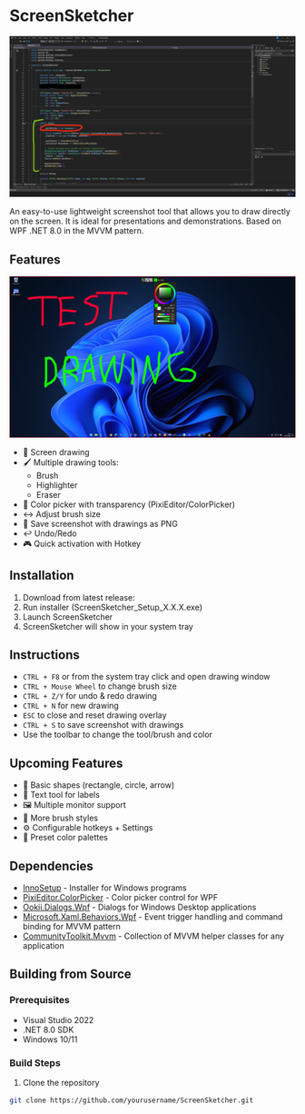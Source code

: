 # ScreenSketcher

![Example Screenshot](screenshots/ExampleScreenshot.png)

An easy-to-use lightweight screenshot tool that allows you to draw directly on the screen.
It is ideal for presentations and demonstrations.
Based on WPF .NET 8.0 in the MVVM pattern.

## Features

![Application Overlay](screenshots/ApplicationOverlay.png)


- 🎨 Screen drawing
- 🖌️ Multiple drawing tools:
	- Brush
	- Highlighter
	- Eraser
- 🎯 Color picker with transparency (PixiEditor/ColorPicker)
- ↔️ Adjust brush size 
- 💾 Save screenshot with drawings as PNG
- ↩️ Undo/Redo
- 🎮 Quick activation with Hotkey

## Installation

1. Download from latest release:
2. Run installer (ScreenSketcher_Setup_X.X.X.exe)
3. Launch ScreenSketcher
4. ScreenSketcher will show in your system tray

## Instructions

- `CTRL + F8` or from the system tray click and open drawing window
- `CTRL + Mouse Wheel` to change brush size
- `CTRL + Z/Y` for undo & redo drawing
- `CTRL + N` for new drawing
- `ESC` to close and reset drawing overlay
- `CTRL + S` to save screenshot with drawings
- Use the toolbar to change the tool/brush and color

## Upcoming Features

- 📐 Basic shapes (rectangle, circle, arrow)
- 📝 Text tool for labels
- 🖼️ Multiple monitor support
- 🎨 More brush styles
- ⚙️ Configurable hotkeys + Settings
- 🌈 Preset color palettes

## Dependencies
- [InnoSetup](https://github.com/jrsoftware/issrc) -  Installer for Windows programs
- [PixiEditor.ColorPicker](https://github.com/PixiEditor/ColorPicker) - Color picker control for WPF
- [Ookii.Dialogs.Wpf](https://github.com/ookii-dialogs/ookii-dialogs-wpf) - Dialogs for Windows Desktop applications 
- [Microsoft.Xaml.Behaviors.Wpf](https://github.com/microsoft/XamlBehaviorsWpf) - Event trigger handling and command binding for MVVM pattern 
- [CommunityToolkit.Mvvm](https://github.com/CommunityToolkit/MVVM-Samples) - Collection of MVVM helper classes for any application

## Building from Source

### Prerequisites
- Visual Studio 2022
- .NET 8.0 SDK
- Windows 10/11

### Build Steps
1. Clone the repository
```bash
git clone https://github.com/yourusername/ScreenSketcher.git
